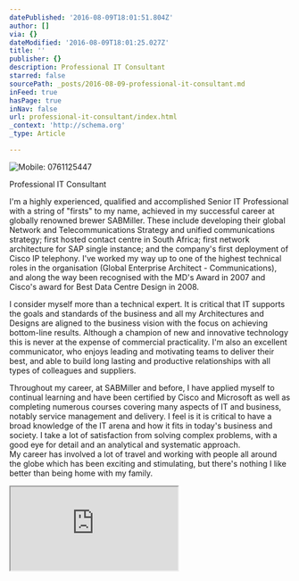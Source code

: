 ```yaml
---
datePublished: '2016-08-09T18:01:51.804Z'
author: []
via: {}
dateModified: '2016-08-09T18:01:25.027Z'
title: ''
publisher: {}
description: Professional IT Consultant
starred: false
sourcePath: _posts/2016-08-09-professional-it-consultant.md
inFeed: true
hasPage: true
inNav: false
url: professional-it-consultant/index.html
_context: 'http://schema.org'
_type: Article

---
```

![Mobile: 0761125447](https://the-grid-user-content.s3-us-west-2.amazonaws.com/4291f151-07a3-4cc1-8252-bc3fea031eea.jpg)

Professional IT Consultant

I'm a highly experienced, qualified and accomplished Senior IT Professional with a string of "firsts" to my name, achieved in my successful career at globally renowned brewer SABMiller. These include developing their global Network and Telecommunications Strategy and unified communications strategy; first hosted contact centre in South Africa; first network architecture for SAP single instance; and the company's first deployment of Cisco IP telephony. I've worked my way up to one of the highest technical roles in the organisation (Global Enterprise Architect - Communications), and along the way been recognised with the MD's Award in 2007 and Cisco's award for Best Data Centre Design in 2008\.

I consider myself more than a technical expert. It is critical that IT supports the goals and standards of the business and all my Architectures and Designs are aligned to the business vision with the focus on achieving bottom-line results. Although a champion of new and innovative technology this is never at the expense of commercial practicality. I'm also an excellent communicator, who enjoys leading and motivating teams to deliver their best, and able to build long lasting and productive relationships with all types of colleagues and suppliers. 

Throughout my career, at SABMiller and before, I have applied myself to continual learning and have been certified by Cisco and Microsoft as well as completing numerous courses covering many aspects of IT and business, notably service management and delivery. I feel is it is critical to have a broad knowledge of the IT arena and how it fits in today's business and society. I take a lot of satisfaction from solving complex problems, with a good eye for detail and an analytical and systematic approach.   
My career has involved a lot of travel and working with people all around the globe which has been exciting and stimulating, but there's nothing I like better than being home with my family.

<iframe src="https://the-grid.github.io/ed-location/?latitude=-25.993229&amp;longitude=28.110154&amp;zoom=16&amp;address=Halfway%20Gardens%20Ext%20102%2C%20Gauteng%2C%20South%20Africa" style=""></iframe>